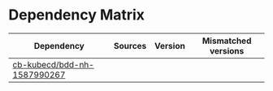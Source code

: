 # Dependency Matrix

Dependency | Sources | Version | Mismatched versions
---------- | ------- | ------- | -------------------
[cb-kubecd/bdd-nh-1587990267](https://github.com/cb-kubecd/bdd-nh-1587990267.git) |  | []() | 
